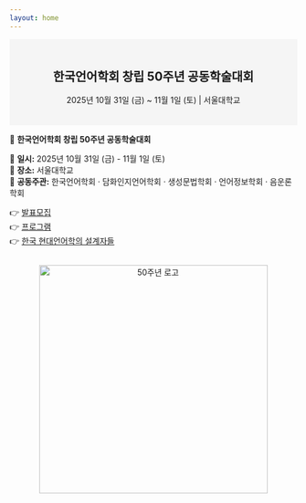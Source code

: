 ```yaml
---
layout: home
---
```


<!-- 배너 영역 시작 -->
<div style="background-color: #f5f5f5; padding: 2em 0; text-align: center;">
  <h2 style="margin-top: 1em; font-size: 1.5em;">한국언어학회 창립 50주년 공동학술대회</h2>
  <p style="margin: 0.5em 0;">2025년 10월 31일 (금) ~ 11월 1일 (토) | 서울대학교</p>
</div>
<!-- 배너 영역 끝 -->

<!-- 본문 시작 -->
<p>
  🎉 <strong>한국언어학회 창립 50주년 공동학술대회</strong>
</p>

<p>
  📅 <strong>일시:</strong> 2025년 10월 31일 (금) - 11월 1일 (토)<br>
  📍 <strong>장소:</strong> 서울대학교<br>
  🤝 <strong>공동주관:</strong> 한국언어학회 · 담화인지언어학회 · 생성문법학회 · 언어정보학회 · 음운론학회
</p>

<p>
  👉 <a href="/call-for-paper/">발표모집</a><br>
  👉 <a href="/program/">프로그램</a><br>
  👉 <a href="/architects/">한국 현대언어학의 설계자들</a>
</p>

<!-- 이미지 정중앙 정렬 -->
<div style="text-align: center; margin-top: 2em;">
  <img src="{{ '/assets/img/50th_logo.png' | relative_url }}" alt="50주년 로고" width="400">
</div>
